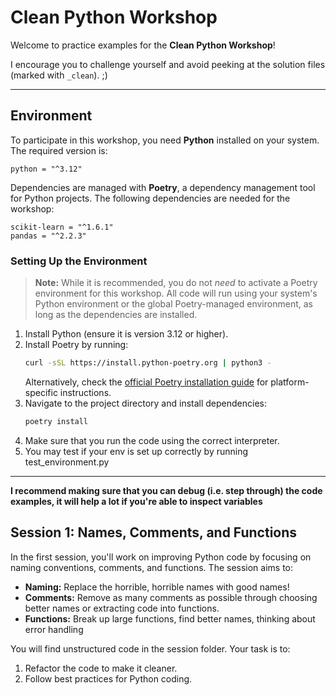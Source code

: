 # Clean Python Workshop

Welcome to practice examples for the **Clean Python Workshop**!

I encourage you to challenge yourself and avoid peeking at the solution files (marked with `_clean`). ;)

---

## Environment

To participate in this workshop, you need **Python** installed on your system. The required version is:

```
python = "^3.12"
```

Dependencies are managed with **Poetry**, a dependency management tool for Python projects. The following dependencies are needed for the workshop:

```
scikit-learn = "^1.6.1"
pandas = "^2.2.3"
```

### Setting Up the Environment

> **Note:** While it is recommended, you do not _need_ to activate a Poetry environment for this workshop. All code will run using your system's Python environment or the global Poetry-managed environment, as long as the dependencies are installed.


1. Install Python (ensure it is version 3.12 or higher).
2. Install Poetry by running:
   ```bash
   curl -sSL https://install.python-poetry.org | python3 -
   ```
   Alternatively, check the [official Poetry installation guide](https://python-poetry.org/docs/#installation) for platform-specific instructions.
3. Navigate to the project directory and install dependencies:
   ```bash
   poetry install
   ```
4. Make sure that you run the code using the correct interpreter. 
5. You may test if your env is set up correctly by running test_environment.py
---



**I recommend making sure that you can debug (i.e. step through) the code examples, it will help a lot if you're able to inspect variables**

## Session 1: Names, Comments, and Functions

In the first session, you'll work on improving Python code by focusing on naming conventions, comments, and functions. The session aims to:

- **Naming:** Replace the horrible, horrible names with good names!
- **Comments:** Remove as many comments as possible through choosing better names or extracting code into functions.
- **Functions:** Break up large functions, find better names, thinking about error handling

You will find unstructured code in the session folder. Your task is to:

1. Refactor the code to make it cleaner.
2. Follow best practices for Python coding.